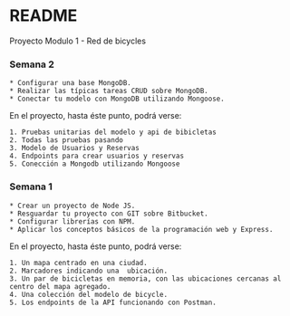 # README #

Proyecto Modulo 1 - Red de bicycles

### Semana 2 ###

    * Configurar una base MongoDB.
    * Realizar las típicas tareas CRUD sobre MongoDB.
    * Conectar tu modelo con MongoDB utilizando Mongoose.

En el proyecto, hasta éste punto, podrá verse:

    1. Pruebas unitarias del modelo y api de bibicletas
    2. Todas las pruebas pasando
    3. Modelo de Usuarios y Reservas
    4. Endpoints para crear usuarios y reservas
    5. Conección a Mongodb utilizando Mongoose


### Semana 1 ###

    * Crear un proyecto de Node JS.
    * Resguardar tu proyecto con GIT sobre Bitbucket.
    * Configurar librerías con NPM.
    * Aplicar los conceptos básicos de la programación web y Express.

En el proyecto, hasta éste punto, podrá verse:

    1. Un mapa centrado en una ciudad.
    2. Marcadores indicando una  ubicación.
    3. Un par de bicicletas en memoria, con las ubicaciones cercanas al centro del mapa agregado.
    4. Una colección del modelo de bicycle.
    5. Los endpoints de la API funcionando con Postman.
